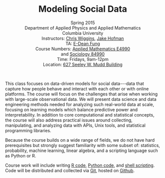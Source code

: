 <center>
<h1>Modeling Social Data</h1>

Spring 2015<br/>
Department of Applied Physics and Applied Mathematics<br/>
Columbia University<br/>
Instructors: <a href="http://www.columbia.edu/~chw2">Chris Wiggins</a>, <a href="http://jakehofman.com">Jake Hofman</a><br/>
TA: <a href="mailto:ef2486@columbia.edu">E-Dean Fung</a><br>
Course Numbers:
<a href="http://www.columbia.edu/cu/bulletin/uwb/subj/APMA/E4990-20151-001/">Applied Mathematics E4990</a><br/> and <a href="http://www.columbia.edu/cu/bulletin/uwb/sel/SOCI_Spring2015.html">Sociology 84990</a><br/>
Time: Fridays, 9am-12pm<br/>
Location: <a href="http://undergrad.admissions.columbia.edu/content/mudd-hall">627 Seeley W. Mudd Building</a> <br/>
</center>
<br/>

This class focuses on data-driven models for social data---data that capture how people behave and interact with each other or with online platforms.  The course will focus on the challenges that arise when working with large-scale observational data.  We will present data science and data engineering methods needed for analyzing such real-world data at scale, focusing on learning models which balance predictive power and interpretability.  In addition to core computational and statistical concepts, the course will also address practical issues around collecting, manipulating, and analyzing data with APIs, Unix tools, and statistical programming libraries.

Because the course builds on a wide range of fields, we do not have hard prerequisites but strongly suggest familiarity with some subset of: statistics, probability, machine learning, linear algebra, and a scripting language such as Python or R.  

Course work will include writing 
  <a href="http://en.wikipedia.org/wiki/R_(programming_language)">R code</a>, 
  <a href="http://en.wikipedia.org/wiki/Python_(programming_language)">Python code</a>, and 
  <a href="http://en.wikipedia.org/wiki/Shell_script">shell scripting</a>.
Code will be distributed and collected via 
  <a href="http://en.wikipedia.org/wiki/Git_(software)">Git</a>, hosted on 
  <a href="http://en.wikipedia.org/wiki/GitHub">Github</a>.

<!--
For more information please follow [@CUSocialData]( https://twitter.com/CUSocialData ).
-->
